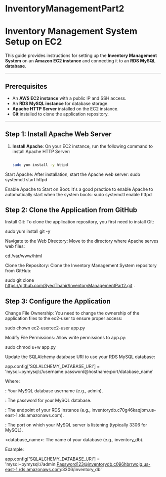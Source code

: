 # InventoryManagementPart2

# Inventory Management System Setup on EC2

This guide provides instructions for setting up the **Inventory Management System** on an **Amazon EC2 instance** and connecting it to an **RDS MySQL database**.

---

## Prerequisites

- An **AWS EC2 instance** with a public IP and SSH access.
- An **RDS MySQL instance** for database storage.
- **Apache HTTP Server** installed on the EC2 instance.
- **Git** installed to clone the application repository.

---

## Step 1: Install Apache Web Server

1. **Install Apache**:
   On your EC2 instance, run the following command to install Apache HTTP Server:
   ```bash
   
   sudo yum install -y httpd

Start Apache: After installation, start the Apache web server:
sudo systemctl start httpd

Enable Apache to Start on Boot: It's a good practice to enable Apache to automatically start when the system boots:
sudo systemctl enable httpd

## Step 2: Clone the Application from GitHub

Install Git: To clone the application repository, you first need to install Git:

sudo yum install git -y

Navigate to the Web Directory: Move to the directory where Apache serves web files:

cd /var/www/html

Clone the Repository: Clone the Inventory Management System repository from GitHub:

sudo git clone https://github.com/SyedThahir/InventoryManagementPart2.git .

## Step 3: Configure the Application

Change File Ownership: You need to change the ownership of the application files to the ec2-user to ensure proper access:

sudo chown ec2-user:ec2-user app.py


Modify File Permissions: Allow write permissions to app.py:

sudo chmod u+w app.py


Update the SQLAlchemy database URI to use your RDS MySQL database:

app.config['SQLALCHEMY_DATABASE_URI'] = 'mysql+pymysql://username:password@hostname:port/database_name'

Where:

<username>: Your MySQL database username (e.g., admin).

<password>: The password for your MySQL database.

<hostname>: The endpoint of your RDS instance (e.g., inventorydb.c70g46kaqjbm.us-east-1.rds.amazonaws.com).

<port>: The port on which your MySQL server is listening (typically 3306 for MySQL).

<database_name>: The name of your database (e.g., inventory_db).

Example:

app.config['SQLALCHEMY_DATABASE_URI'] = 'mysql+pymysql://admin:Password123@inventorydb.c096hbrrwojq.us-east-1.rds.amazonaws.com:3306/inventory_db'





